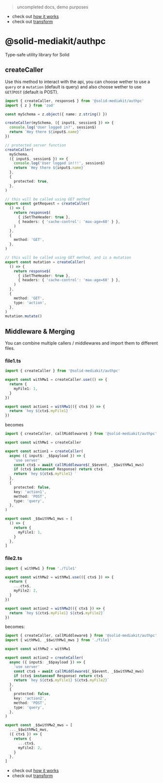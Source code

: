 > uncompleted docs, demo purposes

- check out [how it works](./Testing.md)
- check out [transform](./transform.md)

# @solid-mediakit/authpc

Type-safe utility library for Solid

## createCaller

Use this method to interact with the api, you can choose wether to use a `query` or a `mutation` (default is query) and also choose wether to use `GET`/`POST` (default is POST).

```ts
import { createCaller, response$ } from '@solid-mediakit/authpc'
import { z } from 'zod'

const mySchema = z.object({ name: z.string() })

createCaller(mySchema, ({ input$, session$ }) => {
  console.log('User logged in?', session$)
  return `Hey there ${input$.name}`
})

// protected server function
createCaller(
  mySchema,
  ({ input$, session$ }) => {
    console.log('User logged in!!!', session$)
    return `Hey there ${input$.name}`
  },
  {
    protected: true,
  },
)

// this will be called using GET method
export const getRequest = createCaller(
  () => {
    return response$(
      { iSetTheHeader: true },
      { headers: { 'cache-control': 'max-age=60' } },
    )
  },
  {
    method: 'GET',
  },
)

// this will be called using GET method, and is a mutation
export const mutation = createCaller(
  () => {
    return response$(
      { iSetTheHeader: true },
      { headers: { 'cache-control': 'max-age=60' } },
    )
  },
  {
    method: 'GET',
    type: 'action',
  },
)
mutation.mutate()
```

## Middleware & Merging

You can combine multiple callers / middlewares and import them to different files.

### file1.ts

```ts
import { createCaller } from '@solid-mediakit/authpc'

export const withMw1 = createCaller.use(() => {
  return {
    myFile1: 1,
  }
})

export const action1 = withMw1(({ ctx$ }) => {
  return `hey ${ctx$.myFile1} `
})
```

becomes

```ts
import { createCaller, callMiddleware$ } from '@solid-mediakit/authpc'

export const withMw1 = createCaller

export const action1 = createCaller(
  async ({ input$: _$$payload }) => {
    'use server'
    const ctx$ = await callMiddleware$(_$$event, _$$withMw1_mws)
    if (ctx$ instanceof Response) return ctx$
    return `hey ${ctx$.myFile1} `
  },
  {
    protected: false,
    key: 'action1',
    method: 'POST',
    type: 'query',
  },
)

export const _$$withMw1_mws = [
  () => {
    return {
      myFile1: 1,
    }
  },
]
```

### file2.ts

```ts
import { withMw1 } from './file1'

export const withMw2 = withMw1.use(({ ctx$ }) => {
  return {
    ...ctx$,
    myFile2: 2,
  }
})

export const action2 = withMw2(({ ctx$ }) => {
  return `hey ${ctx$.myFile1} ${ctx$.myFile2}`
})
```

becomes:


```ts
import { createCaller, callMiddleware$ } from '@solid-mediakit/authpc'
import { withMw1, _$$withMw1_mws } from './file1'

export const withMw2 = withMw1

export const action2 = createCaller(
  async ({ input$: _$$payload }) => {
    'use server'
    const ctx$ = await callMiddleware$(_$$event, _$$withMw2_mws)
    if (ctx$ instanceof Response) return ctx$
    return `hey ${ctx$.myFile1} ${ctx$.myFile2}`
  },
  {
    protected: false,
    key: 'action2',
    method: 'POST',
    type: 'query',
  },
)

export const _$$withMw2_mws = [
  ..._$$withMw1_mws,
  ({ ctx$ }) => {
    return {
      ...ctx$,
      myFile2: 2,
    }
  },
]
```

- check out [how it works](./Testing.md)
- check out [transform](./transform.md)

